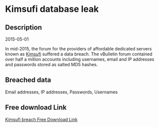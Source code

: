 # Kimsufi database leak

## Description

2015-05-01

In mid-2015, the forum for the providers of affordable dedicated servers known as <a href="https://www.kimsufi.com" target="_blank" rel="noopener">Kimsufi</a> suffered a data breach. The vBulletin forum contained over half a million accounts including usernames, email and IP addresses and passwords stored as salted MD5 hashes.

## Breached data

Email addresses, IP addresses, Passwords, Usernames

## Free download Link

[Kimsufi breach Free Download Link](https://link-to.net/1229997/695.1350511627178/dynamic/?r=aHR0cHM6Ly93d3cubWVkaWFmaXJlLmNvbS92aWV3L3I2UkZaSW1acWs5b1NuYy9raW1zdWZpLmNvbS9maWxl)
